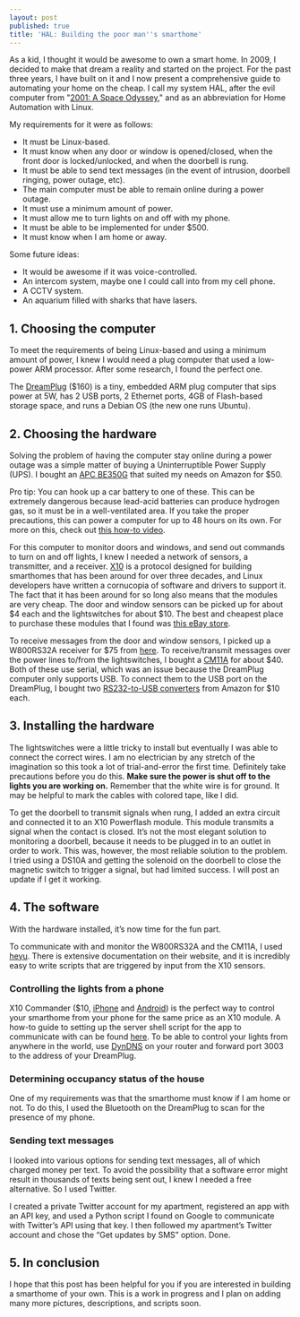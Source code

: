 ```yaml
---
layout: post
published: true
title: 'HAL: Building the poor man''s smarthome'
---
```

As a kid, I thought it would be awesome to own a smart home. In 2009, I decided to make that dream a reality and started on the project. For the past three years, I have built on it and I now present a comprehensive guide to automating your home on the cheap. I call my system HAL, after the evil computer from "[2001: A Space Odyssey](http://www.imdb.com/title/tt0062622/)," and as an abbreviation for Home Automation with Linux.

My requirements for it were as follows:

* It must be Linux-based.
* It must know when any door or window is opened/closed, when the front door is locked/unlocked, and when the doorbell is rung.
* It must be able to send text messages (in the event of intrusion, doorbell ringing, power outage, etc).
* The main computer must be able to remain online during a power outage.
* It must use a minimum amount of power.
* It must allow me to turn lights on and off with my phone.
* It must be able to be implemented for under $500.
* It must know when I am home or away.

Some future ideas:

* It would be awesome if it was voice-controlled.
* An intercom system, maybe one I could call into from my cell phone.
* A CCTV system.
* An aquarium filled with sharks that have lasers.

## 1\. Choosing the computer

To meet the requirements of being Linux-based and using a minimum amount of power, I knew I would need a plug computer that used a low-power ARM processor. After some research, I found the perfect one.

The [DreamPlug](http://www.globalscaletechnologies.com/t-dreamplugdetails.aspx) ($160) is a tiny, embedded ARM plug computer that sips power at 5W, has 2 USB ports, 2 Ethernet ports, 4GB of Flash-based storage space, and runs a Debian OS (the new one runs Ubuntu).

## 2\. Choosing the hardware

Solving the problem of having the computer stay online during a power outage was a simple matter of buying a Uninterruptible Power Supply (UPS). I bought an [APC BE350G](http://www.amazon.com/gp/product/B001985SWW/ref=wms_ohs_product) that suited my needs on Amazon for $50.

Pro tip: You can hook up a car battery to one of these. This can be extremely dangerous because lead-acid batteries can produce hydrogen gas, so it must be in a well-ventilated area. If you take the proper precautions, this can power a computer for up to 48 hours on its own. For more on this, check out [this how-to video](http://revision3.com/systm/hackedups).

For this computer to monitor doors and windows, and send out commands to turn on and off lights, I knew I needed a network of sensors, a transmitter, and a receiver. [X10](http://en.wikipedia.org/wiki/X10_(industry_standard)) is a protocol designed for building smarthomes that has been around for over three decades, and Linux developers have written a cornucopia of software and drivers to support it. The fact that it has been around for so long also means that the modules are very cheap. The door and window sensors can be picked up for about $4 each and the lightswitches for about $10. The best and cheapest place to purchase these modules that I found was [this eBay store](http://myworld.ebay.com/x10-home-automation-shipped-free).

To receive messages from the door and window sensors, I picked up a W800RS32A receiver for $75 from [here](http://www.wgldesigns.com/w800.html). To receive/transmit messages over the power lines to/from the lightswitches, I bought a [CM11A](http://www.x10.com/products/x10_ck11a_ci.htm) for about $40. Both of these use serial, which was an issue because the DreamPlug computer only supports USB. To connect them to the USB port on the DreamPlug, I bought two [RS232-to-USB converters](http://www.amazon.com/TRENDnet-RS-232-Serial-Converter-TU-S9/dp/B0007T27H8) from Amazon for $10 each.

## 3\. Installing the hardware

The lightswitches were a little tricky to install but eventually I was able to connect the correct wires. I am no electrician by any stretch of the imagination so this took a lot of trial-and-error the first time. Definitely take precautions before you do this. **Make sure the power is shut off to the lights you are working on.** Remember that the white wire is for ground. It may be helpful to mark the cables with colored tape, like I did.

To get the doorbell to transmit signals when rung, I added an extra circuit and connected it to an X10 Powerflash module. This module transmits a signal when the contact is closed. It’s not the most elegant solution to monitoring a doorbell, because it needs to be plugged in to an outlet in order to work. This was, however, the most reliable solution to the problem. I tried using a DS10A and getting the solenoid on the doorbell to close the magnetic switch to trigger a signal, but had limited success. I will post an update if I get it working.

## 4\. The software

With the hardware installed, it’s now time for the fun part.

To communicate with and monitor the W800RS32A and the CM11A, I used [heyu](http://www.heyu.org/). There is extensive documentation on their website, and it is incredibly easy to write scripts that are triggered by input from the X10 sensors.

### Controlling the lights from a phone

X10 Commander ($10, [iPhone](https://itunes.apple.com/us/app/x10-commander/id293175400?mt=8) and [Android](https://play.google.com/store/apps/details?id=com.melloware.x10.android&hl=en)) is the perfect way to control your smarthome from your phone for the same price as an X10 module. A how-to guide to setting up the server shell script for the app to communicate with can be found [here](https://www.assembla.com/wiki/show/melloware/Linux_HEYU_Guide). To be able to control your lights from anywhere in the world, use [DynDNS](http://dyn.com/dns/) on your router and forward port 3003 to the address of your DreamPlug.

### Determining occupancy status of the house

One of my requirements was that the smarthome must know if I am home or not. To do this, I used the Bluetooth on the DreamPlug to scan for the presence of my phone.

### Sending text messages

I looked into various options for sending text messages, all of which charged money per text. To avoid the possibility that a software error might result in thousands of texts being sent out, I knew I needed a free alternative. So I used Twitter.

I created a private Twitter account for my apartment, registered an app with an API key, and used a Python script I found on Google to communicate with Twitter’s API using that key. I then followed my apartment’s Twitter account and chose the “Get updates by SMS” option. Done.

## 5\. In conclusion

I hope that this post has been helpful for you if you are interested in building a smarthome of your own. This is a work in progress and I plan on adding many more pictures, descriptions, and scripts soon.
